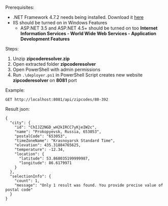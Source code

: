 Prerequisites:

- .NET Framework 4.7.2 needs being installed. Download it [here](https://dotnet.microsoft.com/download/dotnet-framework/thank-you/net472-developer-pack-offline-installer)
- IIS should be turned on in Windows Features
    - ASP.NET 3.5 and ASP.NET 4.5+ should be turned on too
        **Internet Information Services - World Wide Web Services - Application Development Features**

Steps:
1. Unzip **zipcoderesolver.zip**
2. Open extracted folder **zipcoderesolver**
3. Open PowerShell with admin permissions
3. Run `.\deployer.ps1` in PowerShell
    Script creates new website **zipcoderesolver** on **8081** port

Example:

```
GET http://localhost:8081/api/zipcodes/80-392
```

Result json:
```
{
  "city": {
    "id": "ChIJZ2NGD_wH2kIRCC7yKjeIW2c",
    "name": "Prokopyevsk, Russia, 653053",
    "postalCode": "653053",
    "timeZoneName": "Krasnoyarsk Standard Time",
    "elevation": 435.31884765625,
    "temperature": -12.34,
    "location": {
      "latitude": 53.868035199999987,
      "longitude": 86.6179971
    }
  },
  "selectionInfo": {
    "count": 1,
    "message": "Only 1 result was found. You provide precise value of postal code"
  }
}
```


